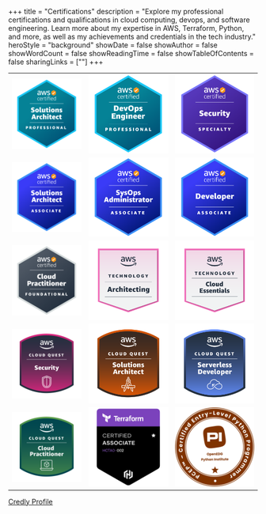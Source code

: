 +++
title = "Certifications"
description = "Explore my professional certifications and qualifications in cloud computing, devops, and software engineering. Learn more about my expertise in AWS, Terraform, Python, and more, as well as my achievements and credentials in the tech industry."
heroStyle = "background"
showDate = false
showAuthor = false
showWordCount = false
showReadingTime = false
showTableOfContents = false
sharingLinks = [""]
+++

|                                                 |                                         |                                                   |
| ----------------------------------------------- | --------------------------------------- | ------------------------------------------------- |
| ![](img/aws-sa-pro.png)                         | ![](img/aws-devops-pro.png)             | ![](img/aws-security-specialty.png)               |
| ![](img/aws-sa-associate.png)                   | ![](img/aws-sysops-associate.png)       | ![](img/aws-dev-associate.png)                    |
| ![](img/aws-cloud-practitioner.png)             | ![](img/aws-knowledge-architecture.png) | ![](img/aws-knowledge-cloud-essentials.png)       |
| ![](img/aws-cloud-quest-security.png)           | ![](img/aws-cloud-quest-sa.png)         | ![](img/aws-cloud-quest-serverless-developer.png) |
| ![](img/aws-cloud-quest-cloud-practitioner.png) | ![](img/terraform-certified.png)        | ![](img/pcep-entry-level.png)                     |

[Credly Profile](https://www.credly.com/users/yaseenyounus)

